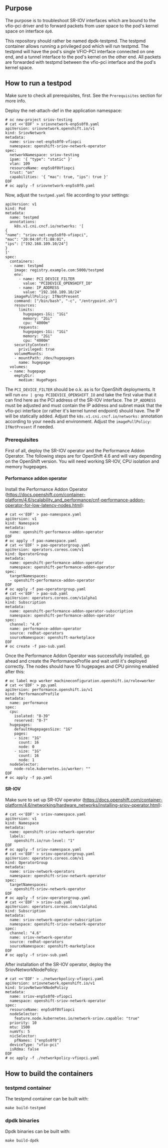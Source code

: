 ## Purpose

The purpose is to troubleshoot SR-IOV interfaces which are bound to the vfio-pci driver and to forward packets from user space to the pod's kernel space on interface `dp0`.

This repository should rather be named dpdk-testpmd. The testpmd container allows running a privileged pod which will run testpmd.
The testpmd will have the pod's single VFIO-PCI interface connected on one end, and a tunnel interface to the pod's kernel on the other end.
All packets are forwarded with testpmd between the vfio-pci interface and the pod's kernel space.

## How to run a testpod

Make sure to check all prerequisites, first. See the `Prerequisites` section for more info.

Deploy the net-attach-def in the application namespace:
~~~
# oc new-project sriov-testing
# cat <<'EOF' > sriovnetwork-enp5s0f0.yaml
apiVersion: sriovnetwork.openshift.io/v1
kind: SriovNetwork
metadata:
  name: sriov-net-enp5s0f0-vfiopci
  namespace: openshift-sriov-network-operator
spec:
  networkNamespace: sriov-testing
  ipam: '{ "type": "static" }'
  vlan: 109
  resourceName: enp5s0f0Vfiopci
  trust: "on"
  capabilities: '{ "mac": true, "ips": true }'
EOF
# oc apply -f sriovnetwork-enp5s0f0.yaml
~~~

Now, adjust the `testpmd.yaml` file according to your settings:
~~~
apiVersion: v1
kind: Pod
metadata:
  name: testpmd
  annotations:
    k8s.v1.cni.cncf.io/networks: '[
{
"name": "sriov-net-enp5s0f0-vfiopci",
"mac": "20:04:0f:f1:88:01",
"ips": ["192.168.109.10/24"]
}
]'
spec:
  containers:
  - name: testpmd
    image: registry.example.com:5000/testpmd
    env:
      - name: PCI_DEVICE_FILTER
        value: "PCIDEVICE_OPENSHIFT_IO"
      - name: IP_ADDRESS
        value: "192.168.109.10/24"
    imagePullPolicy: IfNotPresent
    command: ["/bin/bash", "-c", "/entrypoint.sh"]
    resources:
      limits:
        hugepages-1Gi: "1Gi"
        memory: "2Gi"
        cpu: "4000m"
      requests:
        hugepages-1Gi: "1Gi"
        memory: "2Gi"
        cpu: "4000m"
    securityContext:
      privileged: true
    volumeMounts:
    - mountPath: /dev/hugepages
      name: hugepage
  volumes:
  - name: hugepage
    emptyDir:
      medium: HugePages
~~~

The `PCI_DEVICE_FILTER` should be o.k. as is for OpenShift deployments. It will run `env | grep PCIDEVICE_OPENSHIFT_IO` and take the first value that it can find here as the PCI address of the SR-IOV interface.
The `IP_ADDRESS` must be adjusted and must contain the IP address and subnet mask that the vfio-pci interface (or rather it's kernel tunnel endpoint) should have. The IP will be statically added.
Adjust the `k8s.v1.cni.cncf.io/networks:` annotation according to your needs and environment.
Adjust the `imagePullPolicy: IfNotPresent` if needed.

### Prerequisites

First of all, deploy the SR-IOV operator and the Performance Addon Operator. The following steps are for OpenShift 4.6 and will vary depending on the OpenShift version. You will need working SR-IOV, CPU isolation and memory hugepages.

#### Performance addon operator

Install the Performance Addon Operator (https://docs.openshift.com/container-platform/4.6/scalability_and_performance/cnf-performance-addon-operator-for-low-latency-nodes.html):
~~~
# cat <<'EOF' > pao-namespace.yaml
apiVersion: v1
kind: Namespace
metadata:
  name: openshift-performance-addon-operator
EOF
# oc apply -f pao-namespace.yaml
# cat <<'EOF' > pao-operatorgroup.yaml
apiVersion: operators.coreos.com/v1
kind: OperatorGroup
metadata:
  name: openshift-performance-addon-operator
  namespace: openshift-performance-addon-operator
spec:
  targetNamespaces:
  - openshift-performance-addon-operator
EOF
# oc apply -f pao-operatorgroup.yaml
# cat <<'EOF' > pao-sub.yaml
apiVersion: operators.coreos.com/v1alpha1
kind: Subscription
metadata:
  name: openshift-performance-addon-operator-subscription
  namespace: openshift-performance-addon-operator
spec:
  channel: "4.6" 
  name: performance-addon-operator
  source: redhat-operators 
  sourceNamespace: openshift-marketplace
EOF
# oc create -f pao-sub.yaml
~~~

Once the Performance Addon Operator was successfully installed, go ahead and create the PerformanceProfile and wait until it's deployed correctly. The nodes should have 1G hugepages and CPU pinning enabled after this:
~~~
# oc label mcp worker machineconfiguration.openshift.io/role=worker
# cat <<'EOF' > pp.yaml
apiVersion: performance.openshift.io/v1
kind: PerformanceProfile
metadata:
  name: performance
spec:
  cpu:
    isolated: "8-39"
    reserved: "0-7"
  hugepages:
    defaultHugepagesSize: "1G"
    pages:
    - size: "1G"
      count: 16
      node: 0
    - size: "1G"
      count: 16
      node: 1
  nodeSelector:
    node-role.kubernetes.io/worker: ""
EOF
# oc apply -f pp.yaml
~~~

#### SR-IOV 

Make sure to set up SR-IOV operator (https://docs.openshift.com/container-platform/4.6/networking/hardware_networks/installing-sriov-operator.html):
~~~
# cat <<'EOF' > sriov-namespace.yaml
apiVersion: v1
kind: Namespace
metadata:
  name: openshift-sriov-network-operator
  labels:
    openshift.io/run-level: "1"
EOF
# oc apply -f sriov-namespace.yaml
# cat <<'EOF' > sriov-operatorgroup.yaml
apiVersion: operators.coreos.com/v1
kind: OperatorGroup
metadata:
  name: sriov-network-operators
  namespace: openshift-sriov-network-operator
spec:
  targetNamespaces:
  - openshift-sriov-network-operator
EOF
# oc apply -f sriov-operatorgroup.yaml
# cat <<'EOF' > sriov-sub.yaml
apiVersion: operators.coreos.com/v1alpha1
kind: Subscription
metadata:
  name: sriov-network-operator-subscription
  namespace: openshift-sriov-network-operator
spec:
  channel: "4.6"
  name: sriov-network-operator
  source: redhat-operators
  sourceNamespace: openshift-marketplace
EOF
# oc apply -f sriov-sub.yaml
~~~

After installation of the SR-IOV operator, deploy the SriovNetworkNodePolicy:
~~~
# cat <<'EOF' > ./networkpolicy-vfiopci.yaml
apiVersion: sriovnetwork.openshift.io/v1
kind: SriovNetworkNodePolicy
metadata:
  name: sriov-enp5s0f0-vfiopci
  namespace: openshift-sriov-network-operator
spec:
  resourceName: enp5s0f0Vfiopci
  nodeSelector:
    feature.node.kubernetes.io/network-sriov.capable: "true"
  priority: 10
  mtu: 1500
  numVfs: 5
  nicSelector:
    pfNames: ["enp5s0f0"]
  deviceType: "vfio-pci"
  isRdma: false
EOF
# oc apply -f ./networkpolicy-vfiopci.yaml
~~~

## How to build the containers

### testpmd container

The testpmd container can be built with:
~~~
make build-testpmd
~~~

### dpdk binaries

Dpdk binaries can be built with:
~~~
make build-dpdk
~~~
